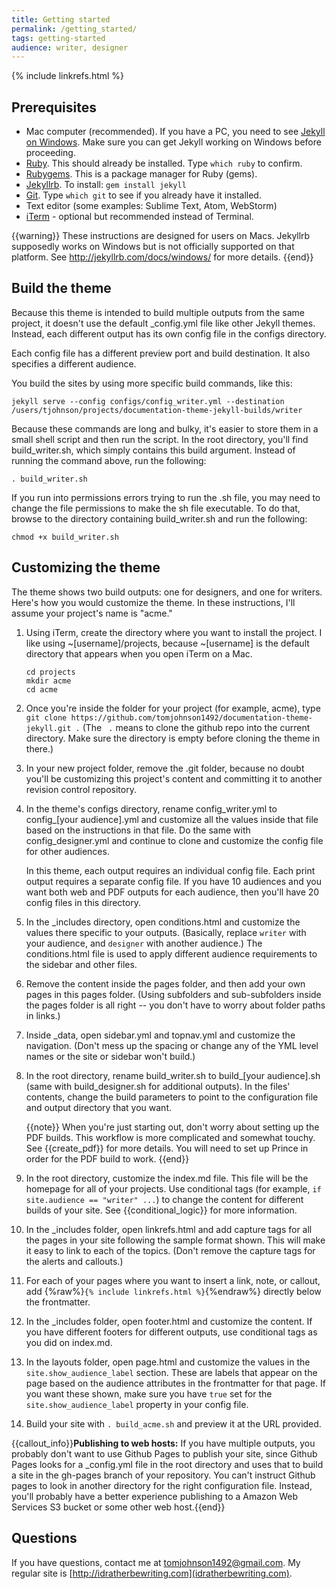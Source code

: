 ```yaml
---
title: Getting started
permalink: /getting_started/
tags: getting-started
audience: writer, designer
---
```

{% include linkrefs.html %}
## Prerequisites

* Mac computer (recommended). If you have a PC, you need to see [Jekyll on Windows](http://jekyllrb.com/docs/windows/). Make sure you can get Jekyll working on Windows before proceeding.
* [Ruby](https://www.ruby-lang.org/en/). This should already be installed. Type `which ruby` to confirm. 
* [Rubygems](https://rubygems.org/pages/download). This is a package manager for Ruby (gems).
* [Jekyllrb](http://jekyllrb.com/). To install: `gem install jekyll`
* [Git](http://git-scm.com/download/mac). Type `which git` to see if you already have it installed.
* Text editor (some examples: Sublime Text, Atom, WebStorm)
* [iTerm](http://iterm.sourceforge.net/) - optional but recommended instead of Terminal. 

{{warning}} These instructions are designed for users on Macs. Jekyllrb supposedly works on Windows but is not officially supported on that platform. See <a href="Jekyll on Windows">http://jekyllrb.com/docs/windows/</a> for more details. {{end}}

## Build the theme

Because this theme is intended to build multiple outputs from the same project, it doesn't use the default _config.yml file like other Jekyll themes. Instead, each different output has its own config file in the configs directory. 

Each config file has a different preview port and build destination. It also specifies a different audience.

You build the sites by using more specific build commands, like this:

```
jekyll serve --config configs/config_writer.yml --destination /users/tjohnson/projects/documentation-theme-jekyll-builds/writer
```
Because these commands are long and bulky, it's easier to store them in a small shell script and then run the script. In the root directory, you'll find build_writer.sh, which simply contains this build argument. Instead of running the command above, run the following:

```
. build_writer.sh
```

If you run into permissions errors trying to run the .sh file, you may need to change the file permissions to make the sh file executable. To do that, browse to the directory containing build_writer.sh and run the following:

```
chmod +x build_writer.sh
```

## Customizing the theme

The theme shows two build outputs: one for designers, and one for writers. Here's how you would customize the theme. In these instructions, I'll assume your project's name is "acme."

1. Using iTerm, create the directory where you want to install the project. I like using ~[username]/projects, because ~[username] is the default directory that appears when you open iTerm on a Mac. 
    
    ```
    cd projects
    mkdir acme
    cd acme
    ```
    
2. Once you're inside the folder for your project (for example, acme), type `git clone https://github.com/tomjohnson1492/documentation-theme-jekyll.git .` (The ` .` means to clone the github repo into the current directory. Make sure the directory is empty before cloning the theme in there.)
3. In your new project folder, remove the .git folder, because no doubt you'll be customizing this project's content and committing it to another revision control repository.
4. In the theme's configs directory, rename config_writer.yml to config_[your audience].yml and customize all the values inside that file based on the instructions in that file. Do the same with config_designer.yml and continue to clone and customize the config file for other audiences. 
    
    In this theme, each output requires an individual config file. Each print output requires a separate config file. If you have 10 audiences and you want both web and PDF outputs for each audience, then you'll have 20 config files in this directory.

5. In the _includes directory, open conditions.html and customize the values there specific to your outputs. (Basically, replace `writer` with your audience, and `designer` with another audience.) The conditions.html file is used to apply different audience requirements to the sidebar and other files.
6. Remove the content inside the pages folder, and then add your own pages in this pages folder. (Using subfolders and sub-subfolders inside the pages folder is all right -- you don't have to worry about folder paths in links.)
7. Inside _data, open sidebar.yml and topnav.yml and customize the navigation. (Don't mess up the spacing or change any of the YML level names or the site or sidebar won't build.)
8. In the root directory, rename build_writer.sh to build_[your audience].sh (same with build_designer.sh for additional outputs). In the files' contents, change the build parameters to point to the configuration file and output directory that you want. 
    
    {{note}} When you're just starting out, don't worry about setting up the PDF builds. This workflow is more complicated and somewhat touchy. See {{create_pdf}} for more details. You will need to set up Prince in order for the PDF build to work. {{end}}

9. In the root directory, customize the index.md file. This file will be the homepage for all of your projects. Use conditional tags (for example, `if site.audience == "writer" ...`) to change the content for different builds of your site. See {{conditional_logic}} for more information.
10. In the _includes folder, open linkrefs.html and add capture tags for all the pages in your site following the sample format shown. This will make it easy to link to each of the topics. (Don't remove the capture tags for the alerts and callouts.) 
11. For each of your pages where you want to insert a link, note, or callout, add {%raw%}`{% include linkrefs.html %}`{%endraw%}  directly below the frontmatter.
12. In the _includes folder, open footer.html and customize the content. If you have different footers for different outputs, use conditional tags as you did on index.md.
12. In the layouts folder, open page.html and customize the values in the `site.show_audience_label` section. These are labels that appear on the page based on the audience attributes in the frontmatter for that page. If you want these shown, make sure you have `true` set for the `site.show_audience_label` property in your config file.
11. Build your site with `. build_acme.sh` and preview it at the URL provided.


{{callout_info}}<b>Publishing to web hosts:</b> If you have multiple outputs, you probably don't want to use Github Pages to publish your site, since Github Pages looks for a _config.yml file in the root directory and uses that to build a site in the gh-pages branch of your repository. You can't instruct Github pages to look in another directory for the right configuration file. Instead, you'll probably have a better experience publishing to a Amazon Web Services S3 bucket or some other web host.{{end}}

## Questions

If you have questions, contact me at tomjohnson1492@gmail.com. My regular site is [http://idratherbewriting.com](idratherbewriting.com). 




